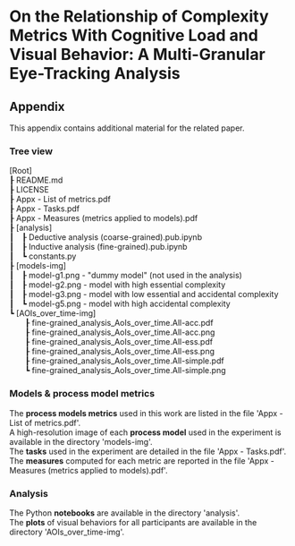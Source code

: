 # On the Relationship of Complexity Metrics With Cognitive Load and Visual Behavior: A Multi-Granular Eye-Tracking Analysis
## Appendix

This appendix contains additional material for the related paper.

### Tree view
[Root]  
&#x02520; README.md  
&#x02520; LICENSE  
&#x02520; Appx - List of metrics.pdf  
&#x02520; Appx - Tasks.pdf  
&#x02520; Appx - Measures (metrics applied to models).pdf  
&#x02520; [analysis]  
&#x02503;&#x2003;&#x02520; Deductive analysis (coarse-grained).pub.ipynb  
&#x02503;&#x2003;&#x02520; Inductive analysis (fine-grained).pub.ipynb  
&#x02503;&#x2003;&#x02517; constants.py  
&#x02520; [models-img]  
&#x02503;&#x2003;&#x02520; model-g1.png - "dummy model" (not used in the analysis)  
&#x02503;&#x2003;&#x02520; model-g2.png - model with high essential complexity  
&#x02503;&#x2003;&#x02520; model-g3.png - model with low essential and accidental complexity  
&#x02503;&#x2003;&#x02517; model-g5.png - model with high accidental complexity  
&#x02517; [AOIs_over_time-img]  
&#x2003;&#x2003;&#x02520; fine-grained_analysis_AoIs_over_time.All-acc.pdf  
&#x2003;&#x2003;&#x02520; fine-grained_analysis_AoIs_over_time.All-acc.png  
&#x2003;&#x2003;&#x02520; fine-grained_analysis_AoIs_over_time.All-ess.pdf  
&#x2003;&#x2003;&#x02520; fine-grained_analysis_AoIs_over_time.All-ess.png  
&#x2003;&#x2003;&#x02520; fine-grained_analysis_AoIs_over_time.All-simple.pdf  
&#x2003;&#x2003;&#x02517; fine-grained_analysis_AoIs_over_time.All-simple.png  

### Models & process model metrics
The **process models metrics** used in this work are listed in the file 'Appx - List of metrics.pdf'.  
A high-resolution image of each **process model** used in the experiment is available in the directory 'models-img'.  
The **tasks** used in the experiment are detailed in the file 'Appx - Tasks.pdf'.  
The **measures** computed for each metric are reported in the file 'Appx - Measures (metrics applied to models).pdf'.

### Analysis
The Python **notebooks** are available in the directory 'analysis'.  
The **plots** of visual behaviors for all participants are available in the directory 'AOIs_over_time-img'.  
